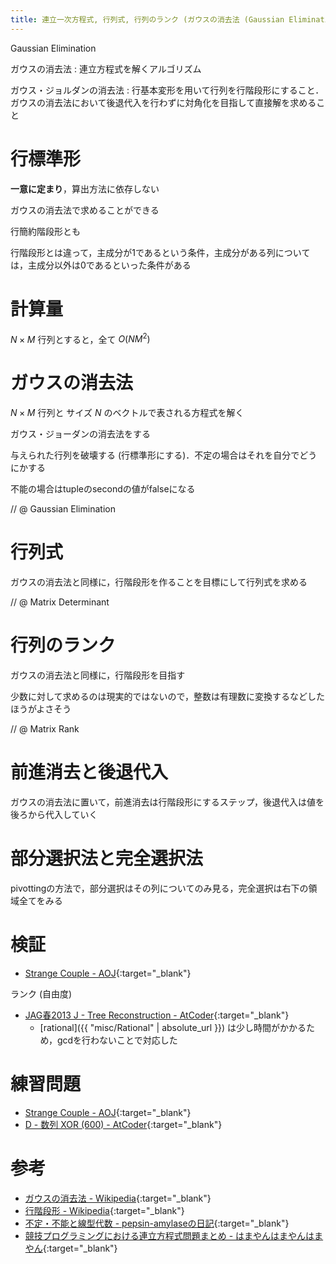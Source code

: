```yaml
---
title: 連立一次方程式, 行列式, 行列のランク (ガウスの消去法 (Gaussian Elimination) )
---
```


Gaussian Elimination

ガウスの消去法 : 連立方程式を解くアルゴリズム

ガウス・ジョルダンの消去法 : 行基本変形を用いて行列を行階段形にすること．ガウスの消去法において後退代入を行わずに対角化を目指して直接解を求めること
 
# 行標準形

**一意に定まり**，算出方法に依存しない

ガウスの消去法で求めることができる

行簡約階段形とも

行階段形とは違って，主成分が1であるという条件，主成分がある列については，主成分以外は0であるといった条件がある

# 計算量

$N \times M$ 行列とすると，全て $O(NM^2)$

# ガウスの消去法

$N \times M$ 行列と サイズ $N$ のベクトルで表される方程式を解く

ガウス・ジョーダンの消去法をする

与えられた行列を破壊する (行標準形にする)．不定の場合はそれを自分でどうにかする

不能の場合はtupleのsecondの値がfalseになる

// @ Gaussian Elimination

# 行列式

ガウスの消去法と同様に，行階段形を作ることを目標にして行列式を求める

// @ Matrix Determinant

# 行列のランク

ガウスの消去法と同様に，行階段形を目指す

少数に対して求めるのは現実的ではないので，整数は有理数に変換するなどしたほうがよさそう

// @ Matrix Rank

# 前進消去と後退代入

ガウスの消去法に置いて，前進消去は行階段形にするステップ，後退代入は値を後ろから代入していく

# 部分選択法と完全選択法

pivottingの方法で，部分選択はその列についてのみ見る，完全選択は右下の領域全てをみる

# 検証

* [Strange Couple - AOJ](http://judge.u-aizu.ac.jp/onlinejudge/review.jsp?rid=3349472#1){:target="_blank"}<!--_-->

ランク (自由度)

* [JAG春2013 J - Tree Reconstruction - AtCoder](https://atcoder.jp/contests/jag2013spring/submissions/4068497){:target="_blank"}<!--_-->
  * [rational]({{ "misc/Rational" | absolute_url }}) は少し時間がかかるため，gcdを行わないことで対応した

# 練習問題

* [Strange Couple - AOJ](http://judge.u-aizu.ac.jp/onlinejudge/description.jsp?id=2171){:target="_blank"}<!--_-->
* [D - 数列 XOR (600) - AtCoder](https://beta.atcoder.jp/contests/bitflyer2018-final-open/tasks/bitflyer2018_final_d){:target="_blank"}<!--_-->

# 参考

* [ガウスの消去法 - Wikipedia](https://ja.wikipedia.org/wiki/ガウスの消去法){:target="_blank"}<!--_-->
* [行階段形 - Wikipedia](https://ja.wikipedia.org/wiki/行階段形){:target="_blank"}<!--_-->
* [不定・不能と線型代数 - pepsin-amylaseの日記](https://topcoder.g.hatena.ne.jp/pepsin-amylase/20131203/1385984601){:target="_blank"}<!--_-->
* [競技プログラミングにおける連立方程式問題まとめ - はまやんはまやんはまやん](https://www.hamayanhamayan.com/entry/2017/03/15/221719){:target="_blank"}<!--_-->

